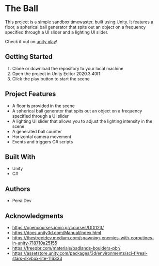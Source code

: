 # The Ball
This project is a simple sandbox timewaster, built using Unity. It features a floor, a spherical ball generator that spits out an object on a frequency specified through a UI slider and a lighting UI slider.

Check it out on [unity play](https://play.unity.com/en/games/aedaa1c4-6ada-49ed-8cec-8af95df8d4b5/the-ball)!

## Getting Started
1. Clone or download the repository to your local machine
2. Open the project in Unity Editor 2020.3.40f1
3. Click the play button to start the scene

## Project Features
- A floor is provided in the scene
- A spherical ball generator that spits out an object on a frequency specified through a UI slider 
- A lighting UI slider that allows you to adjust the lighting intensity in the scene
- A generated ball counter
- Horizontal camera movement
- Events and triggers C# scripts

## Built With
- Unity
- C#

## Authors
- Persi.Dev

## Acknowledgments
- https://opencourses.ionio.gr/courses/DDI123/
- https://docs.unity3d.com/Manual/index.html
- https://thestreetdev.medium.com/spawning-enemies-with-coroutines-in-unity-718710a25155
- https://freepbr.com/materials/badlands-boulders-pbr/
- https://assetstore.unity.com/packages/3d/environments/sci-fi/real-stars-skybox-lite-116333
